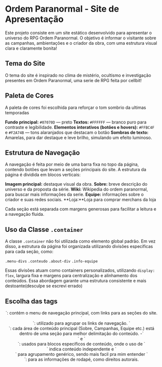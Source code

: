 # Ordem Paranormal - Site de Apresentação

Este projeto consiste em um site estático desenvolvido para apresentar o universo do RPG Ordem Paranormal. O objetivo é informar o visitante sobre as campanhas, ambientações e o criador da obra, com uma estrutura visual clara e claramente bonita!

## Tema do Site
O tema do site é inspirado no clima de mistério, ocultismo e investigação presentes em Ordem Paranormal, uma serie de RPG feita por cellbit!

## Paleta de Cores

A paleta de cores foi escolhida para reforçar o tom sombrio da ultimas temporadas

  **Fundo principal:** `#07070D` — preto 
  **Textos:** `#FFFFFF` — branco puro para contraste e legibilidade.
  **Elementos interativos (botões e hovers):** `#FFBC4F` e `#F2A74B` — tons alaranjados que destacam o botão
  **Sombras de texto:** Amarelas, para dar destaque e leve brilho, simulando um efeito luminoso.

## Estrutura de Navegação

A navegação é feita por meio de uma barra fixa no topo da página, contendo botões que levam a seções principais do site. A estrutura da página é dividida em blocos verticais:

 **Imagem principal:** destaque visual da obra.
 **Sobre:** breve descrição do universo e da proposta da série.
 **Wiki:** Wikipedia do ordem paranormal, para buscar mais informações da serie.
 **Equipe:** informações sobre o criador e suas redes sociais.
 **Loja:**Loja para comprar merchans da loja

Cada seção está separada com margens generosas para facilitar a leitura e a navegação fluida.

## Uso da Classe `.container`

A classe `.container` não foi utilizada como elemento global padrão. Em vez disso, a estrutura da página foi organizada utilizando divisões específicas para cada seção, como:

 `.menu-divs`
 `.conteudo`
 `.about-div`
 `.info-equipe`

Essas divisões atuam como containers personalizados, utilizando `display: flex`, largura fixa e margens para centralização e alinhamento dos conteúdos. Essa abordagem garante uma estrutura consistente e mais destoante(desculpe se escrevi errado) 

## Escolha das tags

<header>`: contém o menu de navegação principal, com links para as seções do site.
 `<nav>`: utilizado para agrupar os links de navegação.
 `<section>`: cada área de conteúdo principal (Sobre, Campanhas, Equipe etc.) está dentro de uma seção para melhor delimitação do conteúdo.
-`<article>` e `<div>`: usados para blocos específicos de conteúdo, onde o uso de `<article>` indica conteúdo independente e `<div>` para agrupamento genérico, sendo mais facil pra mim entender
 `<footer>`: para as informações de rodapé, como direitos autorais.
